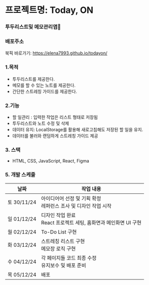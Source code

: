 # 프로젝트명: Today, ON

### 투두리스트및 메모관리앱👀

### 배포주소

북픽 바로가기: <https://elena7993.github.io/todayon/>

### 1.목적

- 투두리스트를 제공한다.
- 메모를 할 수 있는 노트를 제공한다.
- 간단한 스트레칭 가이드를 제공한다.

### 2.기능

- 할 일관리 : 입력한 작업은 리스트 형태로 저장됨
- 투두리스트와 노트 수정 및 삭제
- 데이터 유지: LocalStorage를 활용해 새로고침해도 저장된 할 일을 유지.
- 데이터를 불러와 랜덤하게 스트레칭 가이드 제공

### 3. 스택

- HTML, CSS, JavaScript, React, Figma

### 5. 개발 스케줄

| 날짜        | 작업 내용                                                          |
| ----------- | ------------------------------------------------------------------ |
| 토 30/11/24 | 아이디어어 선정 및 기획 확정<br>레퍼런스 조사 및 디자인 작업 시작  |
| 일 01/12/24 | 디자인 작업 완료<br>React 프로젝트 세팅, 홈화면과 메인화면 UI 구현 |
| 월 02/12/24 | To-Do List 구현                                                    |
| 화 03/12/24 | 스트레칭 리스트 구현<br>메모장 로직 구현                           |
| 수 04/12/24 | 각 페이지들 코드 최종 수정<br>유지보수 및 배포 준비                |
| 목 05/12/24 | 배포                                                               |
